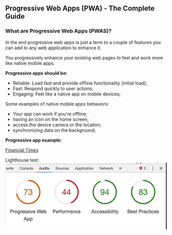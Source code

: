 ## Progressive Web Apps (PWA) - The Complete Guide

### What are Progressive Web Apps (PWAS)?

In the end progressive web apps is just a term to a couple of features you can
add to any web application to enhance it.

You progressively enhance your existing web pages to feel and work more like native mobile apps.

__Progressive apps should be:__

  - Reliable: Load fast and provide offline functionality (initial load);
  - Fast: Respond quickly to user actions;
  - Engaging: Feel like a native app on mobile devices;


Some examples of native mobile apps behaviors:
- Your app can work if you're offline;
- having an icon on the home screen;
- access the device camera or the location;
- synchronizing data on the background;

__Progressive app example:__

[Financial Times](https://app.ft.com/)

Lighthouse test:
![Lighthouse tests result](./images/lighthouse-performance.png)
